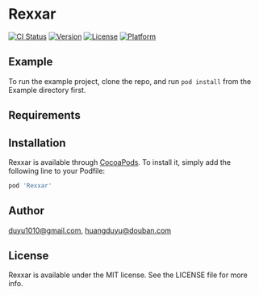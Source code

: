 # Rexxar

[![CI Status](https://img.shields.io/travis/duyu1010@gmail.com/Rexxar.svg?style=flat)](https://travis-ci.org/duyu1010@gmail.com/Rexxar)
[![Version](https://img.shields.io/cocoapods/v/Rexxar.svg?style=flat)](https://cocoapods.org/pods/Rexxar)
[![License](https://img.shields.io/cocoapods/l/Rexxar.svg?style=flat)](https://cocoapods.org/pods/Rexxar)
[![Platform](https://img.shields.io/cocoapods/p/Rexxar.svg?style=flat)](https://cocoapods.org/pods/Rexxar)

## Example

To run the example project, clone the repo, and run `pod install` from the Example directory first.

## Requirements

## Installation

Rexxar is available through [CocoaPods](https://cocoapods.org). To install
it, simply add the following line to your Podfile:

```ruby
pod 'Rexxar'
```

## Author

duyu1010@gmail.com, huangduyu@douban.com

## License

Rexxar is available under the MIT license. See the LICENSE file for more info.
